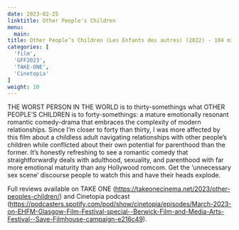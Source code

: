 ```yaml
---
date: 2023-02-25
linktitle: Other People's Children
menu:
  main:
title: Other People’s Children (Les Enfants des autres) (2022) - 104 mins
categories: [
  'film',
  'GFF2023',
  'TAKE-ONE',
  'Cinetopia'
]
weight: 10
---
```


THE WORST PERSON IN THE WORLD is to thirty-somethings what OTHER PEOPLE’S CHILDREN is to forty-somethings: a mature emotionally resonant romantic comedy-drama that embraces the complexity of modern relationships. Since I’m closer to forty than thirty, I was more affected by this film about a childless adult navigating relationships with other people’s children while conflicted about their own potential for parenthood than the former. It’s honestly refreshing to see a romantic comedy that straightforwardly deals with adulthood, sexuality, and parenthood with far more emotional maturity than any Hollywood romcom. Get the ‘unnecessary sex scene’ discourse people to watch this and have their heads explode. 

Full reviews available on TAKE ONE (https://takeonecinema.net/2023/other-peoples-children/) and Cinetopia podcast (https://podcasters.spotify.com/pod/show/cinetopia/episodes/March-2023-on-EHFM-Glasgow-Film-Festival-special--Berwick-Film-and-Media-Arts-Festival--Save-Filmhouse-campaign-e216c49).